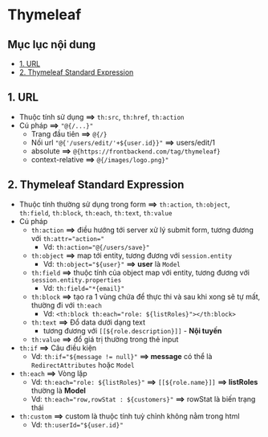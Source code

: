 # Thymeleaf

## Mục lục nội dung 

  - [1. URL](#1-url)
  - [2. Thymeleaf Standard Expression](#2-thymeleaf-standard-expression)
  
## 1. URL           

- Thuộc tính sử dụng **==>** `th:src`, `th:href`, `th:action`
- Cú pháp **==>** `"@{/...}"` 
    - Trang đầu tiên **==>** `@{/}`
    - Nối url `"@{'/users/edit/'+${user.id}}"` **==>** users/edit/1
    - absolute **==>** `@{https://frontbackend.com/tag/thymeleaf}`
    - context-relative **==>** `@{/images/logo.png}"`

## 2. Thymeleaf Standard Expression

- Thuộc tính thường sử dụng trong form **==>** `th:action`, `th:object`, `th:field`, `th:block`, `th:each`, `th:text`, `th:value`
- Cú pháp
    - `th:action` **==>** điều hướng tới server xử lý submit form, tương đương với `th:attr="action="`
        - Vd: `th:action="@{/users/save}"`
    - `th:object` **==>** map tới entity, tương đương với `session.entity`
        - Vd: `th:object="${user}"` **==> user** là `Model` 
    - `th:field` **==>** thuộc tính của object map với entity, tương đương với `session.entity.properties`
        - Vd: `th:field="*{email}"`
    - `th:block` **==>** tạo ra 1 vùng chứa để thực thi và sau khi xong sẽ tự mất, thường đi với `th:each`
        - Vd: `<th:block th:each="role: ${listRoles}"></th:block>`
    - `th:text` **==>** Đổ data dưới dạng text 
        - tương đương với `[[${role.description}]]` - **Nội tuyến**
    - `th:value` **==>** đổ giá trị thường trong thẻ input   
- `th:if` **==>** Câu điều kiện 
    - Vd: `th:if="${message != null}"` **==> message** có thể là `RedirectAttributes` hoặc `Model`
- `th:each` **==>** Vòng lặp
    - Vd: `th:each="role: ${listRoles}"` **==>** `[[${role.name}]]` **==> listRoles** thường là **Model** 
    - Vd: `th:each="row,rowStat : ${customers}"` **==>** rowStat là biến trạng thái
- `th:custom` **==>** custom là thuộc tính tuỳ chỉnh không nằm trong html 
    - Vd: `th:userId="${user.id}"`    



